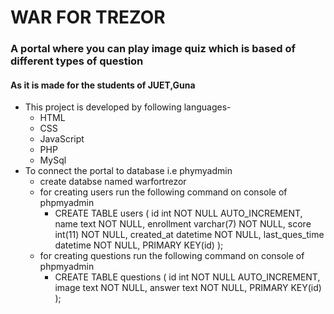 # WAR FOR TREZOR
### A portal where you can play image quiz which is based of different types of question
#### As it is made for the students of JUET,Guna
* This project is developed by following languages-
  * HTML
  * CSS
  * JavaScript
  * PHP
  * MySql
* To connect the portal to database i.e phymyadmin
  * create databse named warfortrezor
  * for creating users run the following command on console of phpmyadmin
    * CREATE TABLE users (
      id int NOT NULL AUTO_INCREMENT,
      name text NOT NULL,
      enrollment varchar(7) NOT NULL,
      score int(11) NOT NULL,
      created_at datetime NOT NULL,
      last_ques_time datetime NOT NULL,
      PRIMARY KEY(id)
      );
  * for creating questions run the following command on console of phpmyadmin
    * CREATE TABLE questions (
      id int NOT NULL AUTO_INCREMENT,
      image text NOT NULL,
      answer text NOT NULL,
      PRIMARY KEY(id)
      );
